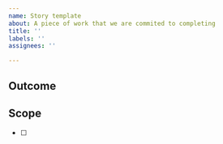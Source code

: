 ```yaml
---
name: Story template
about: A piece of work that we are commited to completing
title: ''
labels: ''
assignees: ''

---
```


## Outcome
<!-- Describe what should be achieved by this ticket -->

## Scope
<!-- Set out the pieces of work that will be done -->

- [ ]
